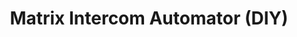 ---
date_added: 2021-07-18
model: Zintercom
vendor: DIYRuZ
title: Matrix Intercom Automator (DIY)
category: remote
supports: state, mode, sound, time to ring, time to hold, time to open, reporting interval
zigbeemodel: ['DIY_Zintercom']
compatible: [z2m]
z2m: DIYRuZ_Zintercom
mlink: https://diyruz.github.io/posts/zintercom/
link: 
link2: 
link3: 
---